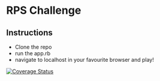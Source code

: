 # RPS Challenge

Instructions
-------

* Clone the repo
* run the app.rb
* navigate to localhost in your favourite browser and play!

[![Coverage Status](https://coveralls.io/repos/github/Rob-rls/rps-challenge/badge.svg)](https://coveralls.io/github/Rob-rls/rps-challenge)
